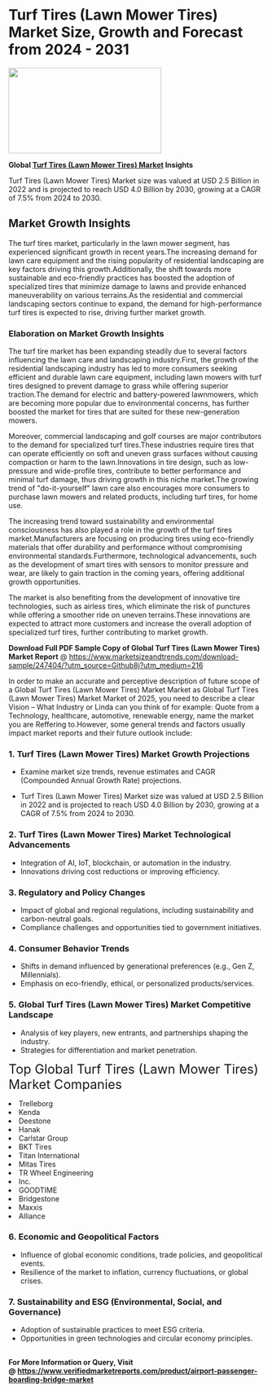 <H1>Turf Tires (Lawn Mower Tires) Market Size, Growth and Forecast from 2024 - 2031</H1><img class="aligncenter size-medium wp-image-584254" src="https://thirdeyenews.in/wp-content/uploads/2024/09/Global-Market-Research-300x168.jpeg" alt="" width="300" height="168" /><p><strong>Global&nbsp;<a href="https://www.marketsizeandtrends.com/download-sample/247404/?utm_source=Github8j?utm_medium=216">Turf Tires (Lawn Mower Tires) Market</a> Insights</strong></p><p>Turf Tires (Lawn Mower Tires) Market size was valued at USD 2.5 Billion in 2022 and is projected to reach USD 4.0 Billion by 2030, growing at a CAGR of 7.5% from 2024 to 2030.</p><p><h2>Market Growth Insights</h2> <p>The turf tires market, particularly in the lawn mower segment, has experienced significant growth in recent years.The increasing demand for lawn care equipment and the rising popularity of residential landscaping are key factors driving this growth.Additionally, the shift towards more sustainable and eco-friendly practices has boosted the adoption of specialized tires that minimize damage to lawns and provide enhanced maneuverability on various terrains.As the residential and commercial landscaping sectors continue to expand, the demand for high-performance turf tires is expected to rise, driving further market growth.</p> <h3>Elaboration on Market Growth Insights</h3> <p>The turf tire market has been expanding steadily due to several factors influencing the lawn care and landscaping industry.First, the growth of the residential landscaping industry has led to more consumers seeking efficient and durable lawn care equipment, including lawn mowers with turf tires designed to prevent damage to grass while offering superior traction.The demand for electric and battery-powered lawnmowers, which are becoming more popular due to environmental concerns, has further boosted the market for tires that are suited for these new-generation mowers.</p> <p>Moreover, commercial landscaping and golf courses are major contributors to the demand for specialized turf tires.These industries require tires that can operate efficiently on soft and uneven grass surfaces without causing compaction or harm to the lawn.Innovations in tire design, such as low-pressure and wide-profile tires, contribute to better performance and minimal turf damage, thus driving growth in this niche market.The growing trend of "do-it-yourself" lawn care also encourages more consumers to purchase lawn mowers and related products, including turf tires, for home use.</p> <p>The increasing trend toward sustainability and environmental consciousness has also played a role in the growth of the turf tires market.Manufacturers are focusing on producing tires using eco-friendly materials that offer durability and performance without compromising environmental standards.Furthermore, technological advancements, such as the development of smart tires with sensors to monitor pressure and wear, are likely to gain traction in the coming years, offering additional growth opportunities.</p> <p>The market is also benefiting from the development of innovative tire technologies, such as airless tires, which eliminate the risk of punctures while offering a smoother ride on uneven terrains.These innovations are expected to attract more customers and increase the overall adoption of specialized turf tires, further contributing to market growth.</p> <p><span class=""><strong>Download Full PDF Sample Copy of Global Turf Tires (Lawn Mower Tires) Market Report</strong> @ <a href="https://www.marketsizeandtrends.com/download-sample/247404/?utm_source=Github8j?utm_medium=216" target="_blank">https://www.marketsizeandtrends.com/download-sample/247404/?utm_source=Github8j?utm_medium=216</a></span></p><p>In order to make an accurate and perceptive description of future scope of a Global&nbsp;Turf Tires (Lawn Mower Tires) Market Market as Global&nbsp;Turf Tires (Lawn Mower Tires) Market Market of 2025, you need to describe a clear Vision &ndash; What Industry or Linda can you think of for example: Quote from a Technology, healthcare, automotive, renewable energy, name the market you are Reffering to.However, some general trends and factors usually impact market reports and their future outlook include:</p><h3>1.&nbsp;<strong>Turf Tires (Lawn Mower Tires) Market Growth Projections</strong></h3><ul><li>Examine market size trends, revenue estimates and CAGR (Compounded Annual Growth Rate) projections.</li><li><p>Turf Tires (Lawn Mower Tires) Market size was valued at USD 2.5 Billion in 2022 and is projected to reach USD 4.0 Billion by 2030, growing at a CAGR of 7.5% from 2024 to 2030.</p></li></ul><h3>2.&nbsp;<strong>Turf Tires (Lawn Mower Tires) Market Technological Advancements</strong></h3><ul><li>Integration of AI, IoT, blockchain, or automation in the industry.</li><li>Innovations driving cost reductions or improving efficiency.</li></ul><h3>3.&nbsp;<strong>Regulatory and Policy Changes</strong></h3><ul><li>Impact of global and regional regulations, including sustainability and carbon-neutral goals.</li><li>Compliance challenges and opportunities tied to government initiatives.</li></ul><h3>4.&nbsp;<strong>Consumer Behavior Trends</strong></h3><ul><li>Shifts in demand influenced by generational preferences (e.g., Gen Z, Millennials).</li><li>Emphasis on eco-friendly, ethical, or personalized products/services.</li></ul><h3>5.&nbsp;<strong>Global Turf Tires (Lawn Mower Tires) Market Competitive Landscape</strong></h3><ul><li>Analysis of key players, new entrants, and partnerships shaping the industry.</li><li>Strategies for differentiation and market penetration.</li></ul><p data-pm-slice="1 1 []"><span style="color: inherit; font-family: inherit; font-size: 25px;">Top Global Turf Tires (Lawn Mower Tires) Market Companies</span></p><div class="" data-test-id=""><p><li>Trelleborg</li><li> Kenda</li><li> Deestone</li><li> Hanak</li><li> Carlstar Group</li><li> BKT Tires</li><li> Titan International</li><li> Mitas Tires</li><li> TR Wheel Engineering</li><li> Inc.</li><li> GOODTIME</li><li> Bridgestone</li><li> Maxxis</li><li> Alliance</li></p></div><h3>6.&nbsp;<strong>Economic and Geopolitical Factors</strong></h3><ul><li>Influence of global economic conditions, trade policies, and geopolitical events.</li><li>Resilience of the market to inflation, currency fluctuations, or global crises.</li></ul><h3>7.&nbsp;<strong>Sustainability and ESG (Environmental, Social, and Governance)</strong></h3><ul><li>Adoption of sustainable practices to meet ESG criteria.</li><li>Opportunities in green technologies and circular economy principles.</li></ul><h2><strong style="font-size: 14px;">For More Information or Query, Visit @&nbsp;</strong><a style="background-color: #ffffff; font-size: 14px;" href="https://www.marketsizeandtrends.com/report/turf-tires-lawn-mower-tires-market/" target="_blank">https://www.verifiedmarketreports.com/product/airport-passenger-boarding-bridge-market</a></h2>